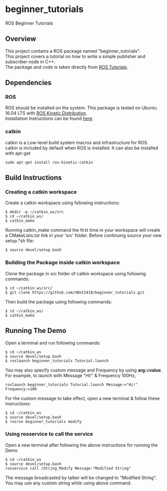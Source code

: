 # beginner_tutorials
ROS Beginner Tutorials
## Overview
This project contains a ROS package named "beginner_tutorials".<br />
This project covers a tutorial on how to write a simple publisher and subscriber node in C++.<br />
The package and code is taken directly from [ROS Tutorials](http://wiki.ros.org/ROS/Tutorials).<br />
## Dependencies
### ROS
ROS should be installed on the system. This package is tested on Ubuntu 16.04 LTS with [ROS Kinetic Distribution](http://wiki.ros.org/kinetic).<br />
Installation Instructions can be found [here](http://wiki.ros.org/kinetic/Installation).
### catkin
catkin is a Low-level build system macros and infrastructure for ROS.<br />
catkin is included by default when ROS is installed. It can also be installed with apt-get
```
sudo apt-get install ros-kinetic-catkin
```
## Build Instructions
### Creating a catkin workspace
Create a catkin workspace using following instructions:
```
$ mkdir -p ~/catkin_ws/src
$ cd ~/catkin_ws/
$ catkin_make
```
Running catkin_make command the first time in your workspace will create a CMakeLists.txt link in your 'src' folder. Before continuing source your new setup.*sh file:
```
$ source devel/setup.bash
```
### Building the Package inside catkin workspace
Clone the package in src folder of catkin workspace using following commands:
```
$ cd ~/catkin_ws/src/
$ git clone https://github.com/VBot2410/beginner_tutorials.git
```
Then build the package using following commands:
```
$ cd ~/catkin_ws/
$ catkin_make
```
## Running The Demo
Open a terminal and run following commands:
```
$ cd ~/catkin_ws
$ source devel/setup.bash
$ roslaunch beginner_tutorials Tutorial.launch
```
You may also specify custom message and Frequency by using **arg:=value**. For example, to launch with Message "Hi!" & Frequency 100Hz,
```
roslaunch beginner_tutorials Tutorial.launch Message:="Hi!" Frequency:=100
```
For the custom message to take effect, open a new terminal & follow these instructions:
```
$ cd ~/catkin_ws
$ source devel/setup.bash
$ rosrun beginner_tutorials modify
```
### Using rosservice to call the service
Open a new terminal after following the above instructions for running the Demo
```
$ cd ~/catkin_ws
$ source devel/setup.bash
rosservice call /String_Modify Message:"Modified String"
```
The message broadcasted by talker will be changed to "Modified String". You may use any custom string while using above command.
